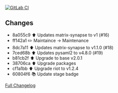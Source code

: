 [![GitLab CI][gitlabci-shield]][gitlabci]

## Changes

- 8a055c9 :arrow_up: Updates matrix-synapse to v1 (#16) 
- ff142a1 :pencil2: Maintaince -> Maintenance 
- 8dc7a11 :arrow_up: Updates matrix-synapse to v1.1.0 (#18) 
- 7ced68b :arrow_up: Updates pysaml2 to v4.8.0 (#19) 
- b81cb2f :arrow_up: Upgrade to base v2.0.1 
- 38706ca :arrow_up: Upgrade packages 
- cf1a1bb :arrow_up: Upgrade riot to v1.2.4 
- 60804f6 :books: Update stage badge 

[Full Changelog][changelog]

[changelog]: https://github.com/hassio-addons/addon-matrix/compare/v0.5.2...v0.6.0
[gitlabci-shield]: https://gitlab.com/hassio-addons/addon-matrix/badges/v0.6.0/pipeline.svg
[gitlabci]: https://gitlab.com/hassio-addons/addon-matrix/pipelines
